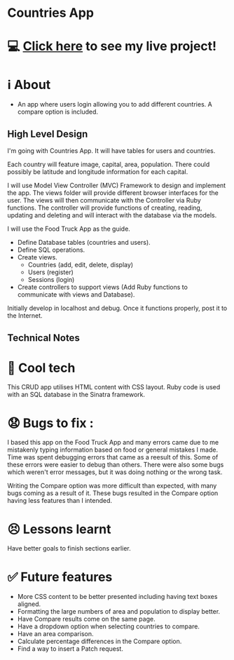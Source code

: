 # Countries App

# :computer: [Click here](https://murmuring-river-76090.herokuapp.com/) to see my live project!

# :information_source: About 
- An app where users login allowing you to add different countries. A compare option is included. 

## High Level Design
I'm going with Countries App. It will have tables for users and countries. 

Each country will feature image, capital, area, population. There could possibly be latitude and longitude information for each capital. 

I will use Model View Controller (MVC) Framework to design and implement the app. The views folder will provide different browser interfaces for the user. The views will then communicate with the Controller via Ruby functions. The controller will provide functions of creating, reading, updating and deleting and will interact with the database via the models. 

I will use the Food Truck App as the guide. 
- Define Database tables (countries and users).
- Define SQL operations.
- Create views.
    - Countries (add, edit, delete, display)
    - Users (register)
    - Sessions (login)
- Create controllers to support views (Add Ruby functions to communicate with views and Database). 

Initially develop in localhost and debug. Once it functions properly, post it to the Internet. 

## Technical Notes

# :rocket: Cool tech
This CRUD app utilises HTML content with CSS layout. Ruby code is used with an SQL database in the Sinatra framework. 

# :anguished: Bugs to fix :
I based this app on the Food Truck App and many errors came due to me mistakenly typing information based on food or general mistakes I made. Time was spent debugging errors that came as a reesult of this. Some of these errors were easier to debug than others. There were also some bugs which weren't error messages, but it was doing nothing or the wrong task. 

Writing the Compare option was more difficult than expected, with many bugs coming as a result of it. These bugs resulted in the Compare option having less features than I intended.

# :persevere: Lessons learnt
Have better goals to finish sections earlier.

# :white_check_mark: Future features
- More CSS content to be better presented including having text boxes aligned.
- Formatting the large numbers of area and population to display better.
- Have Compare results come on the same page.
- Have a dropdown option when selecting countries to compare.
- Have an area comparison.
- Calculate percentage differences in the Compare option. 
- Find a way to insert a Patch request.
